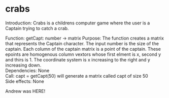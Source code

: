 # crabs

Introduction: Crabs is a childrens computer game where the user is a Captain trying to catch a crab.

Function: getCapt: number -> matrix
Purpose: The function creates a matrix that represents the Captain character. The input number is the size of the captain.
        Each column of the captain matrix is a point of the captain. These epoints are homogenous column vextors whose first
        elment is x, second y and thirs is 1. The coordinate system is x increasing to the right and y increasing down. <br>
Dependencies: None <br>
Call: capt = getCapt(50) will generate a matrix called capt of size 50  <br>
Side effects: None <br>

Andrew was HERE!